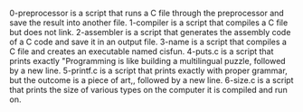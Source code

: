 0-preprocessor is a script that runs a C file through the preprocessor and save the result into another file.
1-compiler is a script that compiles a C file but does not link.
2-assembler is a script that generates the assembly code of a C code and save it in an output file.
3-name is a script that compiles a C file and creates an executable named cisfun.
4-puts.c is a script that prints exactly "Programming is like building a multilingual puzzle, followed by a new line.
5-printf.c is a script that prints exactly with proper grammar, but the outcome is a piece of art,, followed by a new line.
6-size.c is a script that prints the size of various types on the computer it is compiled and run on.
